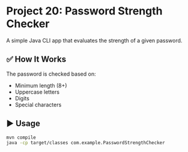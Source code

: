 # Project 20: Password Strength Checker

A simple Java CLI app that evaluates the strength of a given password.

## ✅ How It Works

The password is checked based on:
- Minimum length (8+)
- Uppercase letters
- Digits
- Special characters

## ▶️ Usage

```bash
mvn compile
java -cp target/classes com.example.PasswordStrengthChecker
